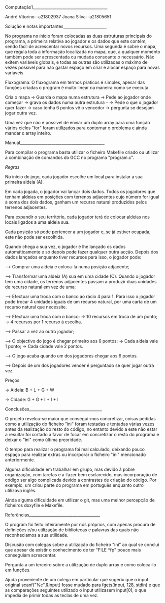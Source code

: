 Computação1______________________________________

André Vitorino--a21802937
Joana Silva--a21805651


Solução e notas importantes______________________

No programa no ínicio foram colocadas as duas estruturas principais do programa, a primeira relativa ao jogador e os dados que este contêm, sendo fácil de acrescentar novos recursos.
Uma segunda é sobre o mapa, que regula toda a informação localizada no mapa, que, a qualquer momento também pode ser acrescentada ou mudada consoante o necessário.
Não exitem variáveis globais, e todas as outras são utilizadas o máximo de vezes possível para não gastar espaço em criar e alocar espaço para novas variáveis.

Fluxograma:
O fluxograma em termos pŕaticos é simples, apesar das funções criadas o program é muito linear na maneira como se executa.

Cria o mapa -> Guarda o mapa numa estrutura -> Pede ao jogador onde começar -> grava os dados numa outra estrutura -
-> Pede o que o jogador quer fazer -> caso tenha 6 pontos vê o vencedor -> pergunta se desejam jogar outra vez.

Uma vez que não é possível de enviar um duplo array para uma função vários ciclos "for" foram utilizados para contornar o problema e ainda mandar o array inteiro.


Manual___________________________________________

Para compilar o programa basta utilizar o ficheiro Makefile criado ou utilizar a combinação de comandos do GCC no programa "program.c".


_Regras_

No início do jogo, cada jogador escolhe um local para instalar a sua primeira aldeia (A). 

Em cada jogada, o jogador vai lançar dois dados. Todos os jogadores que tenham aldeias em posições com terrenos adjacentes cujo número for igual à soma dos dois dados, ganham um recurso natural produzidos pelos terrenos adjacentes.

Para expandir o seu território, cada jogador terá de colocar aldeias nos locais ligados a uma aldeia sua.


Cada posição só pode pertencer a um jogador e, se já estiver ocupada, este não pode ser escolhida.


Quando chega a sua vez, o jogador é lhe lançado os dados automáticamente e só depois pode fazer qualquer outra acção. Depois dos dados lançados enquanto tiver recursos para isso, o jogador pode:

--> Comprar uma aldeia e coloca-la numa posição adjacente;

--> Transformar uma aldeia (A) sua em uma cidade (C). Quando o jogador tem uma cidade, os terrenos adjacentes passam a produzir duas unidades de recurso natural em vez de uma;

--> Efectuar uma troca com o banco ao rácio 4 para 1. Para isso o jogador pode trocar 4 unidades iguais de um recurso natural, por uma carta de um recurso natural que necessite.

--> Efectuar uma troca com o banco: 
                                     -> 10 recursos em troca de um ponto;
                                     -> 4 recursos por 1 recurso á escolha.

--> Passar a vez ao outro jogador; 

--> O objectivo do jogo é chegar primeiro aos 6 pontos: 
                                     -> Cada aldeia vale 1 ponto;
                                     -> Cada cidade vale 2 pontos.

--> O jogo acaba quando um dos jogadores chegar aos 6 pontos.

--> Depois de um dos jogadores vencer é perguntado se quer jogar outra vez.

Preços:

-> Aldeia: B + L + G + W

-> Cidade: G + G + I + I + I

Conclusões_____________________________________


O projeto revelou-se maior que consegui-mos concretizar, coisas pedidas como a utilização do ficheiro "ini" foram testadas e tentadas várias vezes antes da realização do resto do código, no entanto devido a este não estar a resultar foi cortado a favor de focar em concretizar o resto do programa e deixar o "ini" como última preoridade.

O tempo para realizar o programa foi mal calculado, deixando pouco espaço para realizar extras ou incorporar o ficheiro "ini" mencionado anteriormente.

Alguma dificuldade em trabalhar em grupo, mas devido á pobre organização, com tarefas e a-fazer bem esclarecido, mas incorporação de código ser algo complicada devido a contrastes de criação do código. Por exemplo, um criou parte do programa em português enquanto outro utilizava inglês.

Ainda alguma dificuldade em utilizar o git, mas uma melhor percepção de ficheiros doxyfile e Makefile.


Referências____________________________________


O program foi feito inteiramente por nós próprios, com apenas procura de definições e/ou utilização de bibliotecas e palavras das quais não reconheciamos a sua utilidade.

Discusão com colegas sobre a utilização do ficheiro "ini" ao qual se conclui que apesar de existir o conhecimento de ter "FILE *fp" pouco mais conseguiam acrescentar.

Pergunta a um terceiro sobre a utilização de duplo array e como coloca-lo em funções.

Ajuda proveniente de um colega em particular que sugeriu que o input original scanf("%c",&input) fosse mudado para fgets(input, 128, stdin) e que as comparações seguintes utilizado o input utilizasem input[0], o que impedia de primir todas as teclas de uma vez.

